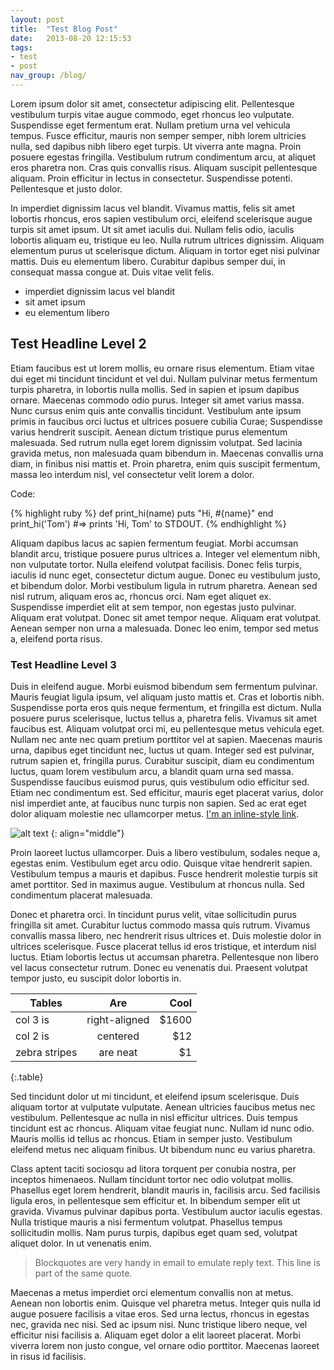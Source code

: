 ```yaml
---
layout: post
title:  "Test Blog Post"
date:   2013-08-20 12:15:53
tags:
- test
- post
nav_group: /blog/
---
```


Lorem ipsum dolor sit amet, consectetur adipiscing elit. Pellentesque vestibulum turpis vitae augue commodo, eget rhoncus leo vulputate. Suspendisse eget fermentum erat. Nullam pretium urna vel vehicula tempus. Fusce efficitur, mauris non semper semper, nibh lorem ultricies nulla, sed dapibus nibh libero eget turpis. Ut viverra ante magna. Proin posuere egestas fringilla. Vestibulum rutrum condimentum arcu, at aliquet eros pharetra non. Cras quis convallis risus. Aliquam suscipit pellentesque aliquam. Proin efficitur in lectus in consectetur. Suspendisse potenti. Pellentesque et justo dolor.

In imperdiet dignissim lacus vel blandit. Vivamus mattis, felis sit amet lobortis rhoncus, eros sapien vestibulum orci, eleifend scelerisque augue turpis sit amet ipsum. Ut sit amet iaculis dui. Nullam felis odio, iaculis lobortis aliquam eu, tristique eu leo. Nulla rutrum ultrices dignissim. Aliquam elementum purus ut scelerisque dictum. Aliquam in tortor eget nisi pulvinar mattis. Duis eu elementum libero. Curabitur dapibus semper dui, in consequat massa congue at. Duis vitae velit felis.

 * imperdiet dignissim lacus vel blandit
 * sit amet ipsum
 * eu elementum libero

## Test Headline Level 2

Etiam faucibus est ut lorem mollis, eu ornare risus elementum. Etiam vitae dui eget mi tincidunt tincidunt et vel dui. Nullam pulvinar metus fermentum turpis pharetra, in lobortis nulla mollis. Sed in sapien et ipsum dapibus ornare. Maecenas commodo odio purus. Integer sit amet varius massa. Nunc cursus enim quis ante convallis tincidunt. Vestibulum ante ipsum primis in faucibus orci luctus et ultrices posuere cubilia Curae; Suspendisse varius hendrerit suscipit. Aenean dictum tristique purus elementum malesuada. Sed rutrum nulla eget lorem dignissim volutpat. Sed lacinia gravida metus, non malesuada quam bibendum in. Maecenas convallis urna diam, in finibus nisi mattis et. Proin pharetra, enim quis suscipit fermentum, massa leo interdum nisl, vel consectetur velit lorem a dolor.

Code:

{% highlight ruby %}
def print_hi(name)
  puts "Hi, #{name}"
end
print_hi('Tom')
#=> prints 'Hi, Tom' to STDOUT.
{% endhighlight %}

Aliquam dapibus lacus ac sapien fermentum feugiat. Morbi accumsan blandit arcu, tristique posuere purus ultrices a. Integer vel elementum nibh, non vulputate tortor. Nulla eleifend volutpat facilisis. Donec felis turpis, iaculis id nunc eget, consectetur dictum augue. Donec eu vestibulum justo, et bibendum dolor. Morbi vestibulum ligula in rutrum pharetra. Aenean sed nisl rutrum, aliquam eros ac, rhoncus orci. Nam eget aliquet ex. Suspendisse imperdiet elit at sem tempor, non egestas justo pulvinar. Aliquam erat volutpat. Donec sit amet tempor neque. Aliquam erat volutpat. Aenean semper non urna a malesuada. Donec leo enim, tempor sed metus a, eleifend porta risus.

### Test Headline Level 3

Duis in eleifend augue. Morbi euismod bibendum sem fermentum pulvinar. Mauris feugiat ligula ipsum, vel aliquam justo mattis et. Cras et lobortis nibh. Suspendisse porta eros quis neque fermentum, et fringilla est dictum. Nulla posuere purus scelerisque, luctus tellus a, pharetra felis. Vivamus sit amet faucibus est. Aliquam volutpat orci mi, eu pellentesque metus vehicula eget. Nullam nec ante nec quam pretium porttitor vel at sapien. Maecenas mauris urna, dapibus eget tincidunt nec, luctus ut quam. Integer sed est pulvinar, rutrum sapien et, fringilla purus. Curabitur suscipit, diam eu condimentum luctus, quam lorem vestibulum arcu, a blandit quam urna sed massa. Suspendisse faucibus euismod purus, quis vestibulum odio efficitur sed. Etiam nec condimentum est. Sed efficitur, mauris eget placerat varius, dolor nisl imperdiet ante, at faucibus nunc turpis non sapien. Sed ac erat eget dolor aliquam molestie nec ullamcorper metus. [I'm an inline-style link](https://www.google.com).

![alt text](https://encrypted-tbn1.gstatic.com/images?q=tbn:ANd9GcQMtGOh7XDMeJEmwZxoKcU_n7joA5KqCZJQtV7lLcpzutq4LXE0 "CC")
{: align="middle"}

Proin laoreet luctus ullamcorper. Duis a libero vestibulum, sodales neque a, egestas enim. Vestibulum eget arcu odio. Quisque vitae hendrerit sapien. Vestibulum tempus a mauris et dapibus. Fusce hendrerit molestie turpis sit amet porttitor. Sed in maximus augue. Vestibulum at rhoncus nulla. Sed condimentum placerat malesuada.

Donec et pharetra orci. In tincidunt purus velit, vitae sollicitudin purus fringilla sit amet. Curabitur luctus commodo massa quis rutrum. Vivamus convallis massa libero, nec hendrerit risus ultrices et. Duis molestie dolor in ultrices scelerisque. Fusce placerat tellus id eros tristique, et interdum nisl luctus. Etiam lobortis lectus ut accumsan pharetra. Pellentesque non libero vel lacus consectetur rutrum. Donec eu venenatis dui. Praesent volutpat tempor justo, eu suscipit dolor lobortis in.

| Tables        | Are           | Cool  |
| ------------- |:-------------:| -----:|
| col 3 is      | right-aligned | $1600 |
| col 2 is      | centered      |   $12 |
| zebra stripes | are neat      |    $1 |
{:.table}

Sed tincidunt dolor ut mi tincidunt, et eleifend ipsum scelerisque. Duis aliquam tortor at vulputate vulputate. Aenean ultricies faucibus metus nec vestibulum. Pellentesque ac nulla in nisl efficitur ultrices. Duis tempus tincidunt est ac rhoncus. Aliquam vitae feugiat nunc. Nullam id nunc odio. Mauris mollis id tellus ac rhoncus. Etiam in semper justo. Vestibulum eleifend metus nec aliquam finibus. Ut bibendum nunc eu varius pharetra.

Class aptent taciti sociosqu ad litora torquent per conubia nostra, per inceptos himenaeos. Nullam tincidunt tortor nec odio volutpat mollis. Phasellus eget lorem hendrerit, blandit mauris in, facilisis arcu. Sed facilisis ligula eros, in pellentesque sem efficitur et. In bibendum semper elit ut gravida. Vivamus pulvinar dapibus porta. Vestibulum auctor iaculis egestas. Nulla tristique mauris a nisi fermentum volutpat. Phasellus tempus sollicitudin mollis. Nam purus turpis, dapibus eget quam sed, volutpat aliquet dolor. In ut venenatis enim.

> Blockquotes are very handy in email to emulate reply text.
> This line is part of the same quote.

Maecenas a metus imperdiet orci elementum convallis non at metus. Aenean non lobortis enim. Quisque vel pharetra metus. Integer quis nulla id augue posuere facilisis a vitae eros. Sed urna lectus, rhoncus in egestas nec, gravida nec nisi. Sed ac ipsum nisi. Nunc tristique libero neque, vel efficitur nisi facilisis a. Aliquam eget dolor a elit laoreet placerat. Morbi viverra lorem non justo congue, vel ornare odio porttitor. Maecenas laoreet in risus id facilisis.
